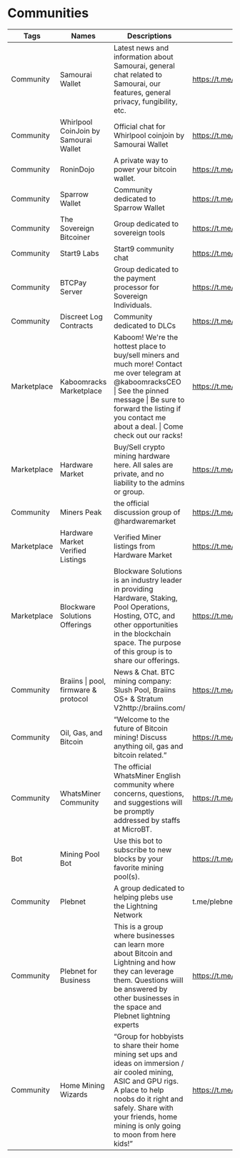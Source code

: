 # Communities

| Tags        	| Names                                 	| Descriptions                                                                                                                                                                                                                                     	| Link                                     	|
|-------------	|---------------------------------------	|--------------------------------------------------------------------------------------------------------------------------------------------------------------------------------------------------------------------------------------------------	|------------------------------------------	|
| Community   	| Samourai Wallet                       	| Latest news and information about Samourai, general chat related to Samourai, our features, general privacy, fungibility, etc.                                                                                                                   	| https://t.me/SamouraiWallet              	|
| Community   	| Whirlpool CoinJoin by Samourai Wallet 	| Official chat for Whirlpool coinjoin by Samourai Wallet                                                                                                                                                                                          	| https://t.me/whirlpool_trollbox          	|
| Community   	| RoninDojo                             	| A private way to power your bitcoin wallet.                                                                                                                                                                                                      	| https://t.me/RoninDojoNode               	|
| Community   	| Sparrow Wallet                        	| Community dedicated to Sparrow Wallet                                                                                                                                                                                                            	| https://t.me/sparrowwallet               	|
| Community   	| The Sovereign Bitcoiner               	| Group dedicated to sovereign tools                                                                                                                                                                                                               	| https://t.me/sovereignbitcoiner          	|
| Community   	| Start9 Labs                           	| Start9 community chat                                                                                                                                                                                                                            	| https://t.me/start9_labs                 	|
| Community   	| BTCPay Server                         	| Group dedicated to the payment processor for Sovereign Individuals.                                                                                                                                                                              	| https://t.me/btcpayserver                	|
| Community   	| Discreet Log Contracts                	| Community dedicated to DLCs                                                                                                                                                                                                                      	| https://t.me/BitcoinDLCs                 	|
| Marketplace 	| Kaboomracks Marketplace               	| Kaboom! We're the hottest place to buy/sell miners and much more! Contact me over telegram at @kaboomracksCEO \| See the pinned message \| Be sure to forward the listing if you contact me about a deal. \| Come check out our racks!           	| https://t.me/kaboomracks                 	|
| Marketplace 	| Hardware Market                       	| Buy/Sell crypto mining hardware here. All sales are private, and no liability to the admins or group.                                                                                                                                            	| https://t.me/HardwareMarket              	|
| Community   	| Miners Peak                           	| the official discussion group of @hardwaremarket                                                                                                                                                                                                 	| https://t.me/minerspeak                  	|
| Marketplace 	| Hardware Market Verified Listings     	| Verified Miner listings from Hardware Market                                                                                                                                                                                                     	| https://t.me/Hardwaremarketchannel       	|
| Marketplace 	| Blockware Solutions Offerings         	| Blockware Solutions is an industry leader in providing Hardware, Staking, Pool Operations, Hosting, OTC, and other opportunities in the blockchain space. The purpose of this group is to share our offerings.                                   	| https://t.me/BlockwareSolutionsOfferings 	|
| Community   	| Braiins \| pool, firmware & protocol  	| News & Chat. BTC mining company: Slush Pool, Braiins OS+ & Stratum V2http://braiins.com/                                                                                                                                                         	| https://t.me/Braiins                     	|
| Community   	| Oil, Gas, and Bitcoin                 	| “Welcome to the future of Bitcoin mining! Discuss anything oil, gas and bitcoin related.”                                                                                                                                                        	| https://t.me/OilGasBitcoin               	|
| Community   	| WhatsMiner Community                  	| The official WhatsMiner English community where concerns, questions, and suggestions will be promptly addressed by staffs at MicroBT.                                                                                                            	| https://t.me/whatsminercommunity         	|
| Bot         	| Mining Pool Bot                       	| Use this bot to subscribe to new blocks by your favorite mining pool(s).                                                                                                                                                                         	| https://t.me/mining_pool_bot             	|
| Community   	| Plebnet                               	| A group dedicated to helping plebs use the Lightning Network                                                                                                                                                                                     	| t.me/plebnet                             	|
| Community   	| Plebnet for Business                  	| This is a group where businesses can learn more about Bitcoin and Lightning and how they can leverage them. Questions wiill be answered by other businesses in the space and Plebnet lightning experts                                           	| https://t.me/plebnetbusiness             	|
| Community   	| Home Mining Wizards                   	| “Group for hobbyists to share their home mining set ups and ideas on immersion / air cooled mining, ASIC and GPU rigs. A place to help noobs do it right and safely. Share with your friends, home mining is only going to moon from here kids!” 	| https://t.me/HomeMiningWizards           	|